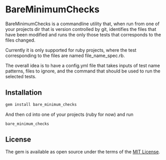# BareMinimumChecks

BareMinimumChecks is a commandline utility that, when run from one of your projects dir that is version controlled by git, identifies the files that have been modified and runs the only those tests that corresponds to the files changed. 

Currently it is only supported for ruby projects, where the test corresponding to the files are named file_name_spec.rb.

The overall idea is to have a config.yml file that takes inputs of test name patterns, files to ignore, and the command that should be used to run the selected tests.
## Installation

```ruby
gem install bare_minimum_checks
```

And then cd into one of your projects (ruby for now) and run

    bare_minimum_checks

## License

The gem is available as open source under the terms of the [MIT License](https://opensource.org/licenses/MIT).
